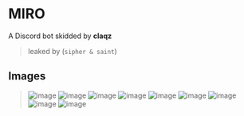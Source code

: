 # MIRO
A Discord bot skidded by **claqz**
> leaked by (`sipher & saint`)

## Images
> ![image](https://media.discordapp.net/attachments/1116649970494361610/1125882284231376926/image.png?width=515&height=502)
> ![image](https://cdn.discordapp.com/attachments/1116649970494361610/1125882026441068554/image.png)
> ![image](https://cdn.discordapp.com/attachments/1116649970494361610/1125882026441068554/image.png)
> ![image](https://cdn.discordapp.com/attachments/1116649970494361610/1125881510092886106/image.png)
> ![image](https://cdn.discordapp.com/attachments/1116649970494361610/1125879935463080026/image.png)
> ![image](https://cdn.discordapp.com/attachments/1116649970494361610/1125879316027297913/image.png)
> ![image](https://cdn.discordapp.com/attachments/1116649970494361610/1125878463312699482/image.png)
> ![image](https://cdn.discordapp.com/attachments/1116649970494361610/1125877598770171914/image.png)
> ![image](https://cdn.discordapp.com/attachments/1116649970494361610/1125877541077532672/image.png)
